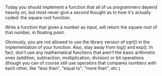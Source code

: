 Today you should implement a function that all of us programmers depend heavily on, but most never give a second thought as to how it's actually coded: the square root function. 

Write a function that given a number as input, will return the square root of that number, in floating point. 

Obviously, you are not allowed to use the library version of sqrt() in the implementation of your function. Also, stay away from log() and exp(). In fact, don't use any mathematical functions that aren't the basic arithmetic ones (addition, subtraction, multiplication, division) or bit operations (though you can of course still use operators that compares numbers with each other, like "less than", "equal to", "more than", etc.)
